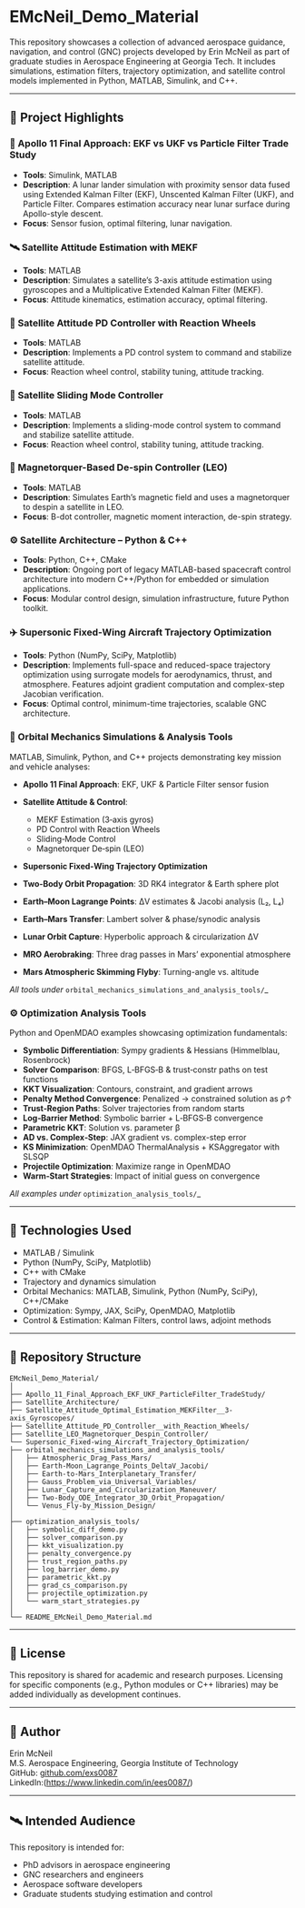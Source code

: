 # EMcNeil_Demo_Material

This repository showcases a collection of advanced aerospace guidance, navigation, and control (GNC) projects developed by Erin McNeil as part of graduate studies in Aerospace Engineering at Georgia Tech. It includes simulations, estimation filters, trajectory optimization, and satellite control models implemented in Python, MATLAB, Simulink, and C++.

---

## 🚀 Project Highlights

### 🔭 Apollo 11 Final Approach: EKF vs UKF vs Particle Filter Trade Study
- **Tools**: Simulink, MATLAB
- **Description**: A lunar lander simulation with proximity sensor data fused using Extended Kalman Filter (EKF), Unscented Kalman Filter (UKF), and Particle Filter. Compares estimation accuracy near lunar surface during Apollo-style descent.
- **Focus**: Sensor fusion, optimal filtering, lunar navigation.

### 🛰️ Satellite Attitude Estimation with MEKF
- **Tools**: MATLAB
- **Description**: Simulates a satellite’s 3-axis attitude estimation using gyroscopes and a Multiplicative Extended Kalman Filter (MEKF).
- **Focus**: Attitude kinematics, estimation accuracy, optimal filtering.

### 🔧 Satellite Attitude PD Controller with Reaction Wheels
- **Tools**: MATLAB
- **Description**: Implements a PD control system to command and stabilize satellite attitude.
- **Focus**: Reaction wheel control, stability tuning, attitude tracking.

### 🔧 Satellite Sliding Mode Controller
- **Tools**: MATLAB
- **Description**: Implements a sliding-mode control system to command and stabilize satellite attitude.
- **Focus**: Reaction wheel control, stability tuning, attitude tracking.

### 🧲 Magnetorquer-Based De-spin Controller (LEO)
- **Tools**: MATLAB
- **Description**: Simulates Earth’s magnetic field and uses a magnetorquer to despin a satellite in LEO.
- **Focus**: B-dot controller, magnetic moment interaction, de-spin strategy.

### ⚙️ Satellite Architecture – Python & C++ 
- **Tools**: Python, C++, CMake
- **Description**: Ongoing port of legacy MATLAB-based spacecraft control architecture into modern C++/Python for embedded or simulation applications.
- **Focus**: Modular control design, simulation infrastructure, future Python toolkit.

### ✈️ Supersonic Fixed-Wing Aircraft Trajectory Optimization
- **Tools**: Python (NumPy, SciPy, Matplotlib)
- **Description**: Implements full-space and reduced-space trajectory optimization using surrogate models for aerodynamics, thrust, and atmosphere. Features adjoint gradient computation and complex-step Jacobian verification.
- **Focus**: Optimal control, minimum-time trajectories, scalable GNC architecture.

### 📡 Orbital Mechanics Simulations & Analysis Tools

MATLAB, Simulink, Python, and C++ projects demonstrating key mission and vehicle analyses:

* **Apollo 11 Final Approach**: EKF, UKF & Particle Filter sensor fusion
* **Satellite Attitude & Control**:

  * MEKF Estimation (3‑axis gyros)
  * PD Control with Reaction Wheels
  * Sliding‑Mode Control
  * Magnetorquer De‑spin (LEO)
* **Supersonic Fixed‑Wing Trajectory Optimization**
* **Two‑Body Orbit Propagation**: 3D RK4 integrator & Earth sphere plot
* **Earth–Moon Lagrange Points**: ΔV estimates & Jacobi analysis (L₂, L₄)
* **Earth–Mars Transfer**: Lambert solver & phase/synodic analysis
* **Lunar Orbit Capture**: Hyperbolic approach & circularization ΔV
* **MRO Aerobraking**: Three drag passes in Mars’ exponential atmosphere
* **Mars Atmospheric Skimming Flyby**: Turning-angle vs. altitude

*All tools under* `orbital_mechanics_simulations_and_analysis_tools/`\_

### ⚙️ Optimization Analysis Tools

Python and OpenMDAO examples showcasing optimization fundamentals:

* **Symbolic Differentiation**: Sympy gradients & Hessians (Himmelblau, Rosenbrock)
* **Solver Comparison**: BFGS, L‑BFGS‑B & trust‑constr paths on test functions
* **KKT Visualization**: Contours, constraint, and gradient arrows
* **Penalty Method Convergence**: Penalized → constrained solution as ρ↑
* **Trust‑Region Paths**: Solver trajectories from random starts
* **Log‑Barrier Method**: Symbolic barrier + L‑BFGS‑B convergence
* **Parametric KKT**: Solution vs. parameter β
* **AD vs. Complex‑Step**: JAX gradient vs. complex-step error
* **KS Minimization**: OpenMDAO ThermalAnalysis + KSAggregator with SLSQP
* **Projectile Optimization**: Maximize range in OpenMDAO
* **Warm‑Start Strategies**: Impact of initial guess on convergence

*All examples under* `optimization_analysis_tools/`\_


---

## 🔧 Technologies Used

- MATLAB / Simulink
- Python (NumPy, SciPy, Matplotlib)
- C++ with CMake
- Trajectory and dynamics simulation
- Orbital Mechanics: MATLAB, Simulink, Python (NumPy, SciPy), C++/CMake
- Optimization: Sympy, JAX, SciPy, OpenMDAO, Matplotlib
- Control & Estimation: Kalman Filters, control laws, adjoint methods

---

## 📂 Repository Structure

```
EMcNeil_Demo_Material/
│
├── Apollo_11_Final_Approach_EKF_UKF_ParticleFilter_TradeStudy/
├── Satellite_Architecture/
├── Satellite_Attitude_Optimal_Estimation_MEKFilter__3-axis_Gyroscopes/
├── Satellite_Attitude_PD_Controller__with_Reaction_Wheels/
├── Satellite_LEO_Magnetorquer_Despin_Controller/
└── Supersonic_Fixed-wing_Aircraft_Trajectory_Optimization/
├── orbital_mechanics_simulations_and_analysis_tools/
│   ├── Atmospheric_Drag_Pass_Mars/
│   ├── Earth-Moon_Lagrange_Points_DeltaV_Jacobi/
│   ├── Earth-to-Mars_Interplanetary_Transfer/
│   ├── Gauss_Problem_via_Universal_Variables/
│   ├── Lunar_Capture_and_Circularization_Maneuver/
│   ├── Two-Body_ODE_Integrator_3D_Orbit_Propagation/
│   └── Venus_Fly-by_Mission_Design/
│
├── optimization_analysis_tools/
│   ├── symbolic_diff_demo.py
│   ├── solver_comparison.py
│   ├── kkt_visualization.py
│   ├── penalty_convergence.py
│   ├── trust_region_paths.py
│   ├── log_barrier_demo.py
│   ├── parametric_kkt.py
│   ├── grad_cs_comparison.py
│   ├── projectile_optimization.py
│   └── warm_start_strategies.py
│
└── README_EMcNeil_Demo_Material.md
```

---

## 📄 License

This repository is shared for academic and research purposes. Licensing for specific components (e.g., Python modules or C++ libraries) may be added individually as development continues.

---

## 👤 Author

Erin McNeil  
M.S. Aerospace Engineering, Georgia Institute of Technology  
GitHub: [github.com/exs0087](https://github.com/exs0087)  
LinkedIn:(https://www.linkedin.com/in/ees0087/)

---

## 🛰️ Intended Audience

This repository is intended for:
- PhD advisors in aerospace engineering
- GNC researchers and engineers
- Aerospace software developers
- Graduate students studying estimation and control

